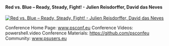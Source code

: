 ﻿#### Red vs. Blue – Ready, Steady, Fight! - Julien Reisdorffer, David das Neves

[![Red vs. Blue – Ready, Steady, Fight! - Julien Reisdorffer, David das Neves](https://i2.ytimg.com/vi/Qwt6uRdmqIM/hqdefault.jpg "Red vs. Blue – Ready, Steady, Fight! - Julien Reisdorffer, David das Neves")](https://www.youtube.com/watch?v=Qwt6uRdmqIM)

Conference Home Page: www.psconf.eu
Conference Videos: powershell.video
Conference Materials: https://github.com/psconfeu
Community: www.psusers.eu


